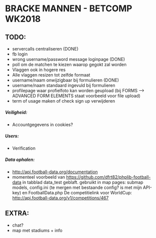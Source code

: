 ﻿# BRACKE MANNEN - BETCOMP WK2018


## TODO:
- servercalls centraliseren (DONE)
- fb login
- wrong username/password message loginpage (DONE)
- poll om de matchen te kiezen waarop gegokt zal worden
- Vlaggen ook in hogere res
- Alle vlaggen resizen tot zelfde formaat
- username/naam onwijzigbaar bij formulieren (DONE)
- username/naam standaard ingevuld bij formulieren 
- profilepage waar profielfoto kan worden geupload (bij FORMS --> ADVANCED FORM ELEMENTS staat voorbeeld voor file upload)
- term of usage maken of check sign up verwijderen

##### Veiligheid:

- Accountgegevens in cookies?

##### Users:

- Verification

##### Data ophalen:

- http://api.football-data.org/documentation
- momenteel voorbeeld van https://github.com/dfrt82/phplib-football-data in tabblad data_test geblaft.
  gebruikt in map pages: submap models, config.ini (te mergen met bestaande config? is met mijn API-key) en FootballData.php
  De competitielink voor WorldCup: http://api.football-data.org/v1/competitions/467

## EXTRA:

- chat?  
- map met stadiums + info